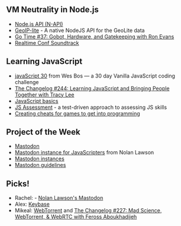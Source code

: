 ## VM Neutrality in Node.js

- [Node.js API \(N-API\)](https://github.com/nodejs/abi-stable-node)
- [GeoIP-lite](https://github.com/bluesmoon/node-geoip) - A native NodeJS API for the GeoLite data
- [Go Time #37: Gobot, Hardware, and Gatekeeping with Ron Evans](https://changelog.com/gotime/37)
- [Realtime Conf Soundtrack](https://experience.realtimeconf.com/music/)

## Learning JavaScript

- [javaScript 30](https://javascript30.com/) from Wes Bos — a 30 day Vanilla JavaScript coding challenge
- [The Changelog #244: Learning JavaScript and Bringing People Together with Tracy Lee](https://changelog.com/podcast/244)
- [JavaScript basics](https://developer.mozilla.org/en-US/docs/Learn/Getting_started_with_the_web/JavaScript_basics)
- [JS Assessment](https://github.com/rmurphey/js-assessment) - a test-driven approach to assessing JS skills
- [Creating cheats for games to get into programming](https://changelog.com/podcast/180)

## Project of the Week

- [Mastodon](https://mastodon.social/)
- [Mastodon instance for JavaScripters](https://github.com/tootsuite/mastodon) from Nolan Lawson
- [Mastodon instances](https://instances.mastodon.xyz/)
- [Mastodon guidelines](https://mastodon.social/about/more)

## Picks!

- Rachel: - [Nolan Lawson's Mastodon](https://github.com/tootsuite/mastodon)
- Alex: [Keybase ](https://keybase.io/)
- Mikeal: [WebTorrent](https://webtorrent.io/) and [The Changelog #227: Mad Science, WebTorrent, & WebRTC with Feross Aboukhadijeh](https://changelog.com/podcast/227)